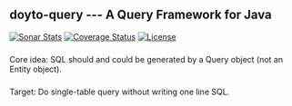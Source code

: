 doyto-query --- A Query Framework for Java
---
[![Sonar Stats](https://sonarcloud.io/api/project_badges/measure?project=win.doyto.query%3Adoyto-query-parent&metric=alert_status)](https://sonarcloud.io/dashboard?id=win.doyto.query%3Adoyto-query-parent)
[![Coverage Status](https://sonarcloud.io/api/project_badges/measure?project=win.doyto.query%3Adoyto-query-parent&metric=coverage)](https://sonarcloud.io/component_measures?id=win.doyto.query%3Adoyto-query-parent&metric=coverage)
[![License](http://img.shields.io/:license-apache-brightgreen.svg)](http://www.apache.org/licenses/LICENSE-2.0.html)

###
Core idea: SQL should and could be generated by a Query object (not an Entity object).

###
Target: Do single-table query without writing one line SQL.
